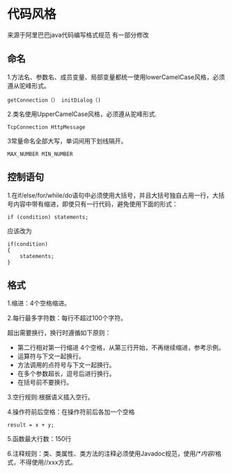 # 代码风格

来源于阿里巴巴java代码编写格式规范 有一部分修改

## 命名

1.方法名、参数名、成员变量、局部变量都统一使用lowerCamelCase风格，必须遵从驼峰形式。
```
getConnection（） initDialog（)
```
2.类名使用UpperCamelCase风格，必须遵从驼峰形式.
```
TcpConnection HttpMessage
```
3常量命名全部大写，单词间用下划线隔开。
```
MAX_NUMBER MIN_NUMBER
```

## 控制语句
1.在if/else/for/while/do语句中必须使用大括号，并且大括号独自占用一行，大括号内容中带有缩进，即使只有一行代码，避免使用下面的形式：

```
if (condition) statements;
```

应该改为

```
if(condition)
{
    statements;
}
```

## 格式

1.缩进：4个空格缩进。

2.每行最多字符数：每行不超过100个字符。

超出需要换行，换行时遵循如下原则：

- 第二行相对第一行缩进 4个空格，从第三行开始，不再继续缩进，参考示例。
- 运算符与下文一起换行。
- 方法调用的点符号与下文一起换行。
- 在多个参数超长，逗号后进行换行。
- 在括号前不要换行。

3.空行规则:根据语义插入空行。

4.操作符前后空格：在操作符前后各加一个空格
```
result = x + y;
```

5.函数最大行数：150行

6.注释规则：类、类属性、类方法的注释必须使用Javadoc规范，使用/**内容*/格式，不得使用//xxx方式。